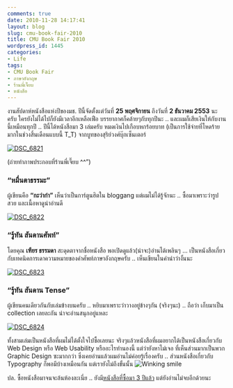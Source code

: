 ```yaml
---
comments: true
date: 2010-11-28 14:17:41
layout: blog
slug: cmu-book-fair-2010
title: CMU Book Fair 2010
wordpress_id: 1445
categories:
- Life
tags:
- CMU Book Fair
- ภาษาอังกฤษ
- ร้านพี่เจี๊ยบ
- หนังสือ
---
```


งานสัปดาห์หนังสือแห่งปีของมช. ปีนี้จัดตั้งแต่วันที่ **25 พฤศจิกายน** ถึงวันที่ **2 ธันวาคม 2553** นะครับ ใครยังไม่ได้ไปก็ยังมีเวลาอีกเหลือเฟือ บรรยากาศก็คล้ายๆกับทุกปีนะ .. และผมก็เสียเงินให้กับงานนี้เหมือนทุกปี .. ปีนี้ได้หนังสือมา 3 เล่มครับ หมดเงินไปเกือบหกร้อยบาท (เป็นการใช้จ่ายที่โหดร้ายมากในช่วงสิ้นเดือนแบบนี้ T_T) จากบูทของสุริย์วงศ์บุ๊กเซ็นเตอร์

[![DSC_6821](http://files.armno.in.th/uploads/2010/11/DSC_6821_thumb.jpg)](http://files.armno.in.th/uploads/2010/11/DSC_6821.jpg)

(ถ่ายทำภาพประกอบที่ร้านพี่เจี๊ยบ ^^”)




### “หมื่นตาธรรมะ”


ผู้เขียนคือ **“กะว่าก๋า”** เห็นว่าเป็นการ์ตูนฮิตใน bloggang แต่ผมไม่ได้รู้จักนะ .. ซื้อมาเพราะว่ารูปสวย และเนื้อหาดูน่าอ่านดี

[![DSC_6822](http://files.armno.in.th/uploads/2010/11/DSC_6822_thumb.jpg)](http://files.armno.in.th/uploads/2010/11/DSC_6822.jpg)


### “รู้ทัน สันดานศัพท์”


โดยคุณ **เฑียร ธรรมดา** สะดุดตาจากชื่อหนังสือ พอเปิดดูแล้ว(น่าจะ)อ่านได้เพลินๆ ... เป็นหนังสือเกี่ยวกับเทคนิคการเดาความหมายของคำศัพท์ภาษาอังกฤษครับ .. เห็นเขียนในคำนำว่างั้นนะ

[![DSC_6823](http://files.armno.in.th/uploads/2010/11/DSC_6823_thumb.jpg)](http://files.armno.in.th/uploads/2010/11/DSC_6823.jpg)


### “รู้ทัน สันดาน Tense”


ผู้เขียนคนเดียวกันกับเล่มข้างบนครับ .. หยิบมาเพราะว่าวางอยู่ข้างๆกัน (จริงๆนะ) .. ถือว่า เก็บมาเป็น collection เลยละกัน น่าจะอ่านสนุกอยู่แหละ

[![DSC_6824](http://files.armno.in.th/uploads/2010/11/DSC_6824_thumb.jpg)](http://files.armno.in.th/uploads/2010/11/DSC_6824.jpg)

ทั้งสามเล่มเป็นหนังสือที่ผมไม่ได้ตั้งใจไปซื้อเลยนะ จริงๆแล้วหนังสือที่ผมอยากได้เป็นหนังสือเกี่ยวกับ Web Design หรือ Web Usability หรืออะไรทำนองนี้ แต่ว่ายังหาไม่เจอ ที่เห็นส่วนมากเป็นพวก Graphic Design ซะมากกว่า ซึ่งเคยอ่านแล้วผมอ่านไม่ค่อยรู้เรื่องครับ .. ส่วนหนังสือเกี่ยวกับ Typography ก็พอมีบ้างเหมือนกัน แต่เรายังไม่ถึงขั้นนั้น ![Winking smile](http://files.armno.in.th/uploads/2010/11/wlEmoticon-winkingsmile1.png)

ปล. ซื้อหนังสือมาจนจะล้นห้องละเนี่ย .. ยังมี[หนังสือที่ซื้อมา 3 ปีแล้ว](http://armno.in.th/bookpreview1) แต่ยังอ่านไม่จบอีกด้วยนะ

